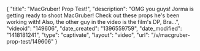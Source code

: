 {
    "title": "MacGruber! Prop Test!",
    "description": "OMG you guys! Jorma is getting ready to shoot MacGruber! Check out these props he's been working with! Also, the other guy in the video is the film's DP, Bra...",
    "videoid": "149606",
    "date_created": "1396559759",
    "date_modified": "1418181241",
    "type": "captivate",
    "layout": "video",
    "url": "\/v\/macgruber-prop-test\/149606"
}